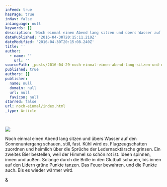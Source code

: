 ```yaml
---
inFeed: true
hasPage: true
inNav: false
inLanguage: null
keywords: []
description: 'Noch einmal einen Abend lang sitzen und übers Wasser auf den Sonnenuntergang schauen, still, fast. Kühl wird es. Flugzeugschatten zuordnen und heimlich über die Sprüche der Ledernacktärsche grinsen. Ein zweites Bier bestellen, weil der Himmel so schön rot ist. Ideen spinnen, innen und außen. Solange durch die Brille in den Glutball schauen, bis innen auf den Lidern grüne Punkte tanzen. Das Feuer bewahren, und die Punkte auch. Bis es wieder wärmer wird.'
datePublished: '2016-04-30T20:15:11.210Z'
dateModified: '2016-04-30T20:15:08.240Z'
title: ''
author:
  - name: ''
    url: ''
sourcePath: _posts/2016-04-29-noch-einmal-einen-abend-lang-sitzen-und-ubers-wasser-auf-den.md
published: true
authors: []
publisher:
  name: null
  domain: null
  url: null
  favicon: null
starred: false
url: noch-einmal/index.html
_type: Article

---
```

![](https://the-grid-user-content.s3-us-west-2.amazonaws.com/89c025f2-b534-420a-90e0-32131f3c07b8.jpg)

Noch einmal einen Abend lang sitzen und übers Wasser auf den Sonnenuntergang schauen, still, fast. Kühl wird es. Flugzeugschatten zuordnen und heimlich über die Sprüche der Ledernacktärsche grinsen. Ein zweites Bier bestellen, weil der Himmel so schön rot ist. Ideen spinnen, innen und außen. Solange durch die Brille in den Glutball schauen, bis innen auf den Lidern grüne Punkte tanzen. Das Feuer bewahren, und die Punkte auch. Bis es wieder wärmer wird.

[&][0]

[0]: https://open.spotify.com/track/4W94rW7HKZzwbiYRmeOpQS